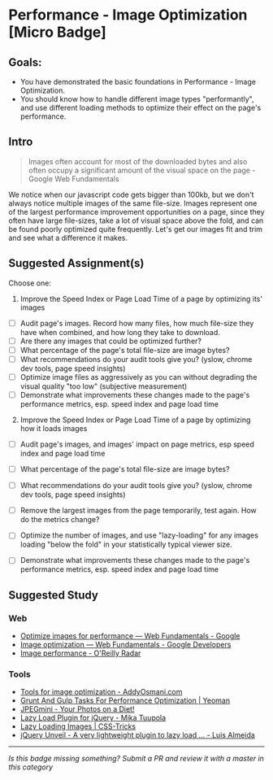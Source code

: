 Performance - Image Optimization [Micro Badge]
=============================================


Goals:
------

- You have demonstrated the basic foundations in Performance - Image Optimization.
- You should know how to handle different image types "performantly", and use different loading methods to optimize their effect on the page's performance.


Intro
-----

> Images often account for most of the downloaded bytes and also often occupy a significant amount of the visual space on the page - Google Web Fundamentals

We notice when our javascript code gets bigger than 100kb, but we don't always notice multiple images of the same file-size. Images represent one of the largest performance improvement opportunities on a page, since they often have large file-sizes, take a lot of visual space above the fold, and can be found poorly optimized quite frequently. Let's get our images fit and trim and see what a difference it makes.


Suggested Assignment(s)
--------------------

Choose one:

1) Improve the Speed Index or Page Load Time of a page by optimizing its' images
  - [ ] Audit page's images. Record how many files, how much file-size they have when combined, and how long they take to download.
  - [ ] Are there any images that could be optimized further?
  - [ ] What percentage of the page's total file-size are image bytes?
  - [ ] What recommendations do your audit tools give you? (yslow, chrome dev tools, page speed insights)
  - [ ] Optimize image files as aggressively as you can without degrading the visual quality "too low" (subjective measurement)
  - [ ] Demonstrate what improvements these changes made to the page's performance metrics, esp. speed index and page load time

2) Improve the Speed Index or Page Load Time of a page by optimizing how it loads images
  - [ ] Audit page's images, and images' impact on page metrics, esp speed index and page load time
  - [ ] What percentage of the page's total file-size are image bytes?
  - [ ] What recommendations do your audit tools give you? (yslow, chrome dev tools, page speed insights)
  - [ ] Remove the largest images from the page temporarily, test again. How do the metrics change?
  - [ ] Optimize the number of images, and use "lazy-loading" for any images loading "below the fold" in your statistically typical viewer size.
  - [ ] Demonstrate what improvements these changes made to the page's performance metrics, esp. speed index and page load time


Suggested Study
---------------

### Web
- [Optimize images for performance — Web Fundamentals - Google](https://developers.google.com/web/fundamentals/media/images/optimize-images-for-performance)
- [Image optimization — Web Fundamentals - Google Developers](https://developers.google.com/web/fundamentals/performance/optimizing-content-efficiency/image-optimization)
- [Image performance - O&#39;Reilly Radar](http://radar.oreilly.com/2014/01/image-performance.html)

### Tools
- [Tools for image optimization - AddyOsmani.com](http://addyosmani.com/blog/image-optimization-tools/)
- [Grunt And Gulp Tasks For Performance Optimization | Yeoman](http://yeoman.io/blog/performance-optimization.html)
- [JPEGmini - Your Photos on a Diet!](http://www.jpegmini.com/)
- [Lazy Load Plugin for jQuery - Mika Tuupola](http://www.appelsiini.net/projects/lazyload)
- [Lazy Loading Images | CSS-Tricks](http://css-tricks.com/snippets/javascript/lazy-loading-images/)
- [jQuery Unveil - A very lightweight plugin to lazy load ... - Luis Almeida](http://luis-almeida.github.io/unveil/)

-----

  *Is this badge missing something? Submit a PR and review it with a master in this category*
